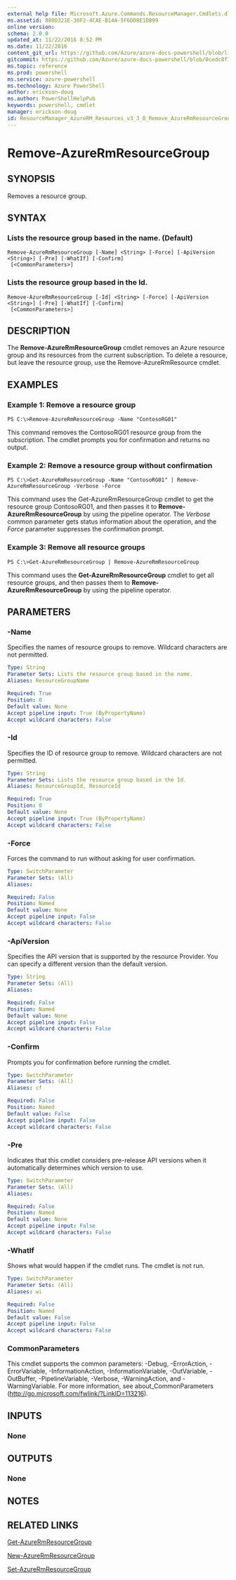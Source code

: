 ```yaml
---
external help file: Microsoft.Azure.Commands.ResourceManager.Cmdlets.dll-Help.xml
ms.assetid: 880D321E-30F2-4CAE-B14A-5F6DD8E1DB99
online version: 
schema: 2.0.0
updated_at: 11/22/2016 8:52 PM
ms.date: 11/22/2016
content_git_url: https://github.com/Azure/azure-docs-powershell/blob/live/azureps-cmdlets-docs/ResourceManager/AzureRM.Resources/v3.3.0/Remove-AzureRmResourceGroup.md
gitcommit: https://github.com/Azure/azure-docs-powershell/blob/0cedc8f73bc96cf5ac4c69144e17b3de601fd3cc/azureps-cmdlets-docs/ResourceManager/AzureRM.Resources/v3.3.0/Remove-AzureRmResourceGroup.md
ms.topic: reference
ms.prod: powershell
ms.service: azure-powershell
ms.technology: Azure PowerShell
author: erickson-doug
ms.author: PowerShellHelpPub
keywords: powershell, cmdlet
manager: erickson-doug
id: ResourceManager_AzureRM_Resources_v3_3_0_Remove_AzureRmResourceGroup_md
---
```


# Remove-AzureRmResourceGroup

## SYNOPSIS
Removes a resource group.

## SYNTAX

### Lists the resource group based in the name. (Default)
```
Remove-AzureRmResourceGroup [-Name] <String> [-Force] [-ApiVersion <String>] [-Pre] [-WhatIf] [-Confirm]
 [<CommonParameters>]
```

### Lists the resource group based in the Id.
```
Remove-AzureRmResourceGroup [-Id] <String> [-Force] [-ApiVersion <String>] [-Pre] [-WhatIf] [-Confirm]
 [<CommonParameters>]
```

## DESCRIPTION
The **Remove-AzureRmResourceGroup** cmdlet removes an Azure resource group and its resources from the current subscription.
To delete a resource, but leave the resource group, use the Remove-AzureRmResource cmdlet.

## EXAMPLES

### Example 1: Remove a resource group
```
PS C:\>Remove-AzureRmResourceGroup -Name "ContosoRG01"
```

This command removes the ContosoRG01 resource group from the subscription.
The cmdlet prompts you for confirmation and returns no output.

### Example 2: Remove a resource group without confirmation
```
PS C:\>Get-AzureRmResourceGroup -Name "ContosoRG01" | Remove-AzureRmResourceGroup -Verbose -Force
```

This command uses the Get-AzureRmResourceGroup cmdlet to get the resource group ContosoRG01, and then passes it to **Remove-AzureRmResourceGroup** by using the pipeline operator.
The *Verbose* common parameter gets status information about the operation, and the *Force* parameter suppresses the confirmation prompt.

### Example 3: Remove all resource groups
```
PS C:\>Get-AzureRmResourceGroup | Remove-AzureRmResourceGroup
```

This command uses the **Get-AzureRmResourceGroup** cmdlet to get all resource groups, and then passes them to **Remove-AzureRmResourceGroup** by using the pipeline operator.

## PARAMETERS

### -Name
Specifies the names of resource groups to remove.
Wildcard characters are not permitted.

```yaml
Type: String
Parameter Sets: Lists the resource group based in the name.
Aliases: ResourceGroupName

Required: True
Position: 0
Default value: None
Accept pipeline input: True (ByPropertyName)
Accept wildcard characters: False
```

### -Id
Specifies the ID of resource group to remove.
Wildcard characters are not permitted.

```yaml
Type: String
Parameter Sets: Lists the resource group based in the Id.
Aliases: ResourceGroupId, ResourceId

Required: True
Position: 0
Default value: None
Accept pipeline input: True (ByPropertyName)
Accept wildcard characters: False
```

### -Force
Forces the command to run without asking for user confirmation.

```yaml
Type: SwitchParameter
Parameter Sets: (All)
Aliases: 

Required: False
Position: Named
Default value: None
Accept pipeline input: False
Accept wildcard characters: False
```

### -ApiVersion
Specifies the API version that is supported by the resource Provider.
You can specify a different version than the default version.

```yaml
Type: String
Parameter Sets: (All)
Aliases: 

Required: False
Position: Named
Default value: None
Accept pipeline input: False
Accept wildcard characters: False
```

### -Confirm
Prompts you for confirmation before running the cmdlet.

```yaml
Type: SwitchParameter
Parameter Sets: (All)
Aliases: cf

Required: False
Position: Named
Default value: False
Accept pipeline input: False
Accept wildcard characters: False
```

### -Pre
Indicates that this cmdlet considers pre-release API versions when it automatically determines which version to use.

```yaml
Type: SwitchParameter
Parameter Sets: (All)
Aliases: 

Required: False
Position: Named
Default value: None
Accept pipeline input: False
Accept wildcard characters: False
```

### -WhatIf
Shows what would happen if the cmdlet runs.
The cmdlet is not run.

```yaml
Type: SwitchParameter
Parameter Sets: (All)
Aliases: wi

Required: False
Position: Named
Default value: False
Accept pipeline input: False
Accept wildcard characters: False
```

### CommonParameters
This cmdlet supports the common parameters: -Debug, -ErrorAction, -ErrorVariable, -InformationAction, -InformationVariable, -OutVariable, -OutBuffer, -PipelineVariable, -Verbose, -WarningAction, and -WarningVariable. For more information, see about_CommonParameters (http://go.microsoft.com/fwlink/?LinkID=113216).

## INPUTS

### None

## OUTPUTS

### None

## NOTES

## RELATED LINKS

[Get-AzureRmResourceGroup](xref:ResourceManager/AzureRM.Resources/v3.3.0/Get-AzureRmResourceGroup.md)

[New-AzureRmResourceGroup](xref:ResourceManager/AzureRM.Resources/v3.3.0/New-AzureRmResourceGroup.md)

[Set-AzureRmResourceGroup](xref:ResourceManager/AzureRM.Resources/v3.3.0/Set-AzureRmResourceGroup.md)


